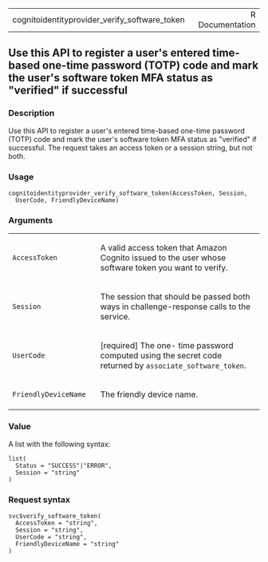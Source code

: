 <table style="width: 100%;">
<tbody>
<tr class="odd">
<td>cognitoidentityprovider_verify_software_token</td>
<td style="text-align: right;">R Documentation</td>
</tr>
</tbody>
</table>

## Use this API to register a user's entered time-based one-time password (TOTP) code and mark the user's software token MFA status as "verified" if successful

### Description

Use this API to register a user's entered time-based one-time password
(TOTP) code and mark the user's software token MFA status as "verified"
if successful. The request takes an access token or a session string,
but not both.

### Usage

    cognitoidentityprovider_verify_software_token(AccessToken, Session,
      UserCode, FriendlyDeviceName)

### Arguments

<table>
<colgroup>
<col style="width: 35%" />
<col style="width: 65%" />
</colgroup>
<tbody>
<tr class="odd">
<td><code
id="cognitoidentityprovider_verify_software_token_:_AccessToken">AccessToken</code></td>
<td><p>A valid access token that Amazon Cognito issued to the user whose
software token you want to verify.</p></td>
</tr>
<tr class="even">
<td><code
id="cognitoidentityprovider_verify_software_token_:_Session">Session</code></td>
<td><p>The session that should be passed both ways in challenge-response
calls to the service.</p></td>
</tr>
<tr class="odd">
<td><code
id="cognitoidentityprovider_verify_software_token_:_UserCode">UserCode</code></td>
<td><p>[required] The one- time password computed using the secret code
returned by <code>associate_software_token</code>.</p></td>
</tr>
<tr class="even">
<td><code
id="cognitoidentityprovider_verify_software_token_:_FriendlyDeviceName">FriendlyDeviceName</code></td>
<td><p>The friendly device name.</p></td>
</tr>
</tbody>
</table>

### Value

A list with the following syntax:

    list(
      Status = "SUCCESS"|"ERROR",
      Session = "string"
    )

### Request syntax

    svc$verify_software_token(
      AccessToken = "string",
      Session = "string",
      UserCode = "string",
      FriendlyDeviceName = "string"
    )
